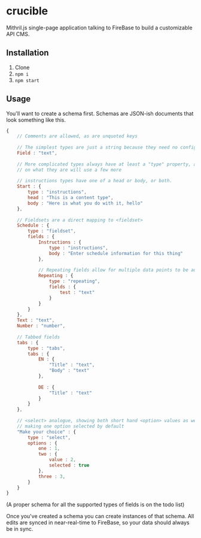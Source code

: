 crucible
========

Mithril.js single-page application talking to FireBase to build a customizable API CMS.

## Installation

1. Clone
2. `npm i`
3. `npm start`

## Usage

You'll want to create a schema first. Schemas are JSON-ish documents that look something like this.

```js
{
    // Comments are allowed, as are unquoted keys
    
    // The simplest types are just a string because they need no config
    Field : "text",
    
    // More complicated types always have at least a "type" property, and depending
    // on what they are will use a few more
    
    // instructions types have one of a head or body, or both.
	Start : {
        type : "instructions",
        head : "This is a content type",
        body : "Here is what you do with it, hello"
    },
    
    // Fieldsets are a direct mapping to <fieldset>
    Schedule : {
        type : "fieldset",
        fields : {
            Instructions : {
                type : "instructions",
                body : "Enter schedule information for this thing"
            },
            
            // Repeating fields allow for multiple data points to be added
            Repeating : {
                type : "repeating",
                fields : {
                    test : "text"
                }
            }
        }
    },
    Text : "text",
    Number : "number",
    
    // Tabbed fields
    tabs : {
        type : "tabs",
        tabs : {
            EN : {
                "Title" : "text",
                "Body" : "text"
            },
			
			DE : {
                "Title" : "text"
            }
        }
    },
    
    // <select> analogue, showing both short hand <option> values as well as
    // making one option selected by default
    "Make your choice" : {
        type : "select",
        options : {
            one : 1,
            two : {
                value : 2,
                selected : true
            },
            three : 3,
        }
    }
}
```

(A proper schema for all the supported types of fields is on the todo list)

Once you've created a schema you can create instances of that schema. All edits are synced in near-real-time to FireBase, so your data should always be in sync.
